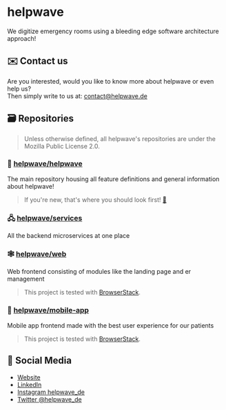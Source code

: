 # helpwave
We digitize emergency rooms using a bleeding edge software architecture approach!

## ✉️ Contact us
Are you interested, would you like to know more about helpwave or even help us?  
Then simply write to us at: [contact@helpwave.de](mailto:contact@helpwave.de)

## 🗃️ Repositories
> Unless otherwise defined, all helpwave's repositories are under the Mozilla Public License 2.0.

### 🫵 [helpwave/helpwave](https://github.com/helpwave/helpwave)
The main repository housing all feature definitions and general information about helpwave!
> If you're new, that's where you should look first! [🌊](https://github.com/helpwave/helpwave)

### 🖧  [helpwave/services](https://github.com/helpwave/services)
All the backend microservices at one place

### 🕸️ [helpwave/web](https://github.com/helpwave/web) 
Web frontend consisting of modules like the landing page and er management
> This project is tested with [BrowserStack](https://www.browserstack.com).

### 📱 [helpwave/mobile-app](https://github.com/helpwave/mobile-app)
Mobile app frontend made with the best user experience for our patients
> This project is tested with [BrowserStack](https://www.browserstack.com).

## 🚀 Social Media
- [Website](https://helpwave.de/)
- [LinkedIn](https://linkedin.com/company/helpwave/)
- [Instagram helpwave_de](https://www.instagram.com/helpwave_de/)
- [Twitter @helpwave_de](https://twitter.com/helpwave_de/)
